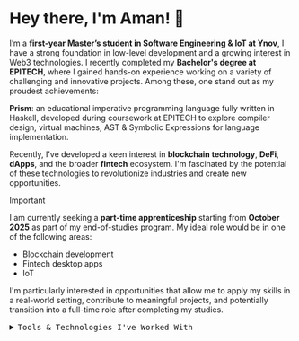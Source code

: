 # Hey there, I'm Aman! 👋

I’m a **first-year Master’s student in Software Engineering & IoT at Ynov**, I have a strong foundation in low-level development and a growing interest in Web3 technologies. I recently completed my **Bachelor's degree at EPITECH**, where I gained hands-on experience working on a variety of challenging and innovative projects. Among these, one stand out as my proudest achievements:

**Prism**: an educational imperative programming language fully written in Haskell, developed during coursework at EPITECH to explore compiler design, virtual machines, AST & Symbolic Expressions for language implementation.

Recently, I've developed a keen interest in **blockchain technology**, **DeFi**, **dApps**, and the broader **fintech** ecosystem. I'm fascinated by the potential of these technologies to revolutionize industries and create new opportunities.

> [!IMPORTANT]
> I am currently seeking a **part-time apprenticeship** starting from **October 2025** as part of my end-of-studies program. My ideal role would be in one of the following areas:
> - Blockchain development
> - Fintech desktop apps
> - IoT

I'm particularly interested in opportunities that allow me to apply my skills in a real-world setting, contribute to meaningful projects, and potentially transition into a full-time role after completing my studies.

<details>
<summary><samp>Tools & Technologies I've Worked With</samp></summary>

### <samp>Programming Languages</samp>
- <img src="https://img.icons8.com/color/48/000000/dart.png" alt="Dart" width="20"/> **Dart**
- <img src="https://img.icons8.com/color/48/000000/c-plus-plus-logo.png" alt="C++" width="20"/> **C++**
- <img src="https://img.icons8.com/color/48/000000/python.png" alt="Python" width="20"/> **Python**
- <img src="https://img.icons8.com/color/48/000000/c-programming.png" alt="C" width="20"/> **C**
- <img src="https://img.icons8.com/color/48/000000/haskell.png" alt="Haskell" width="20"/> **Haskell**

### <samp>Frameworks & Libraries</samp>
- <img src="https://img.icons8.com/color/48/000000/flutter.png" alt="Flutter" width="20"/> **Flutter**
- <img src="https://img.icons8.com/color/48/000000/nodejs.png" alt="Express.js" width="20"/> **Express.js**
- <img src="https://img.icons8.com/color/48/000000/nextjs.png" alt="Next.js" width="20"/> **Next.js**

### <samp>Databases</samp>
- <img src="https://img.icons8.com/color/48/000000/mongodb.png" alt="MongoDB" width="20"/> **MongoDB**
- <img src="https://img.icons8.com/color/48/000000/firebase.png" alt="Firebase" width="20"/> **Firebase**
- <img src="https://img.icons8.com/color/48/000000/mysql-logo.png" alt="MySQL" width="20"/> **MySQL**
- <img src="https://img.icons8.com/color/48/000000/postgreesql.png" alt="PostgreSQL" width="20"/> **PostgreSQL**

### <samp>DevOps & Cloud</samp>
- <img src="https://img.icons8.com/color/48/000000/git.png" alt="Git" width="20"/> **Git**, **CI/CD**, **GitHub Actions**
- <img src="https://img.icons8.com/color/48/000000/docker.png" alt="Docker" width="20"/> **Docker**
- <img src="https://img.icons8.com/color/48/000000/jenkins.png" alt="Jenkins" width="20"/> **Jenkins**
- <img src="https://img.icons8.com/color/48/000000/ansible.png" alt="Ansible" width="20"/> **Ansible**
- <img src="https://th.bing.com/th/id/R.1dbc8e5220638f7193ef9f5a24c2eb5b?rik=NczRoK26h8tMXw&riu=http%3a%2f%2fcoolify.io%2fcoolify-transparent.png&ehk=QBPUuJsLNqQsmWdzYet05RPUiNA8hI0s0WsGkUmc3iQ%3d&risl=&pid=ImgRaw&r=0" alt="Coolify" width="20"/> **Coolify**

### <samp>Env</samp>
- <img src="https://img.icons8.com/color/48/000000/github--v1.png" alt="GitHub" width="20"/> **GitHub/GitLab**
- <img src="https://img.icons8.com/color/48/000000/android-studio--v3.png" alt="Android Studio" width="20"/> **Android Studio/Visual Studio**
- <img src="https://img.icons8.com/color/48/000000/linux.png" alt="Linux" width="20"/> **Unix/Linux**
- <img src="https://img.icons8.com/color/48/000000/windows-10.png" alt="Windows" width="20"/> **Windows**

## Let's Connect! 🌐

I'm always open to collaborating on exciting projects, discussing new ideas, or simply connecting with like-minded individuals. Feel free to reach out to me via [LinkedIn](https://www.linkedin.com/in/your-profile) or [email](mailto:your-email@example.com).

Looking forward to building something amazing together !
